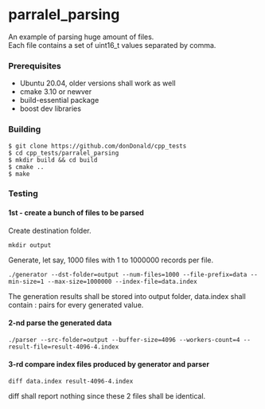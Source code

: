 # parralel_parsing
An example of parsing huge amount of files.\
Each file contains a set of uint16_t values separated by comma.




### Prerequisites
 * Ubuntu 20.04, older versions shall work as well
 * cmake 3.10 or newver
 * build-essential package
 * boost dev libraries




### Building
```
$ git clone https://github.com/donDonald/cpp_tests
$ cd cpp_tests/parralel_parsing
$ mkdir build && cd build
$ cmake ..
$ make
```




### Testing




#### 1st - create a bunch of files to be parsed
Create destination folder.
```
mkdir output
```

Generate, let say, 1000 files with 1 to 1000000 records per file.
```
./generator --dst-folder=output --num-files=1000 --file-prefix=data --min-size=1 --max-size=1000000 --index-file=data.index
```
The generation results shall be stored into output folder, data.index shall contain <value>:<count> pairs for every generated value.




#### 2-nd parse the generated data
```
./parser --src-folder=output --buffer-size=4096 --workers-count=4 --result-file=result-4096-4.index
```



#### 3-rd compare index files produced by generator and parser

```
diff data.index result-4096-4.index
```
diff shall report nothing since these 2 files shall be identical.
